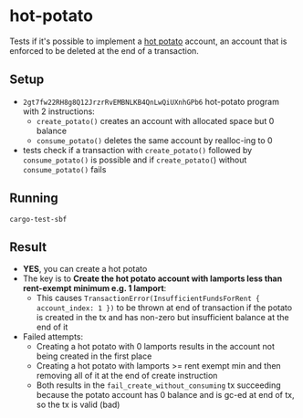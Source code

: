 # hot-potato

Tests if it's possible to implement a [hot potato](https://examples.sui.io/patterns/hot-potato.html) account, an account that is enforced to be deleted at the end of a transaction. 

## Setup

- `2gt7fw22RH8g8Q12JrzrRvEMBNLKB4QnLwQiUXnhGPb6` hot-potato program with 2 instructions:
    - `create_potato()` creates an account with allocated space but 0 balance
    - `consume_potato()` deletes the same account by realloc-ing to 0
- tests check if a transaction with `create_potato()` followed by `consume_potato()` is possible and if `create_potato(`) without `consume_potato()` fails

## Running

```
cargo-test-sbf
```

## Result

- **YES**, you can create a hot potato
- The key is to **Create the hot potato account with lamports less than rent-exempt minimum e.g. 1 lamport**:
    - This causes `TransactionError(InsufficientFundsForRent { account_index: 1 })` to be thrown at end of transaction if the potato is created in the tx and has non-zero but insufficient balance at the end of it
- Failed attempts:
    - Creating a hot potato with 0 lamports results in the account not being created in the first place
    - Creating a hot potato with lamports >= rent exempt min and then removing all of it at the end of create instruction
    - Both results in the `fail_create_without_consuming` tx succeeding because the potato account has 0 balance and is gc-ed at end of tx, so the tx is valid (bad)
